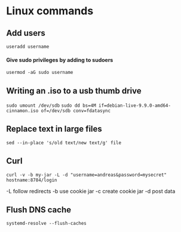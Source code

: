# Linux commands

## Add users
`useradd username`

#### Give sudo privileges by adding to sudoers
`usermod -aG sudo username`

## Writing an .iso to a usb thumb drive
`sudo umount /dev/sdb`
`sudo dd bs=4M if=debian-live-9.9.0-amd64-cinnamon.iso of=/dev/sdb conv=fdatasync`

## Replace text in large files
`sed --in-place 's/old text/new text/g' file`

## Curl
`curl -v -b my-jar -L -d "username=andreas&password=mysecret" hostname:8784/login`

-L follow redirects
-b use cookie jar
-c create cookie jar
-d post data

## Flush DNS cache
`systemd-resolve --flush-caches`
